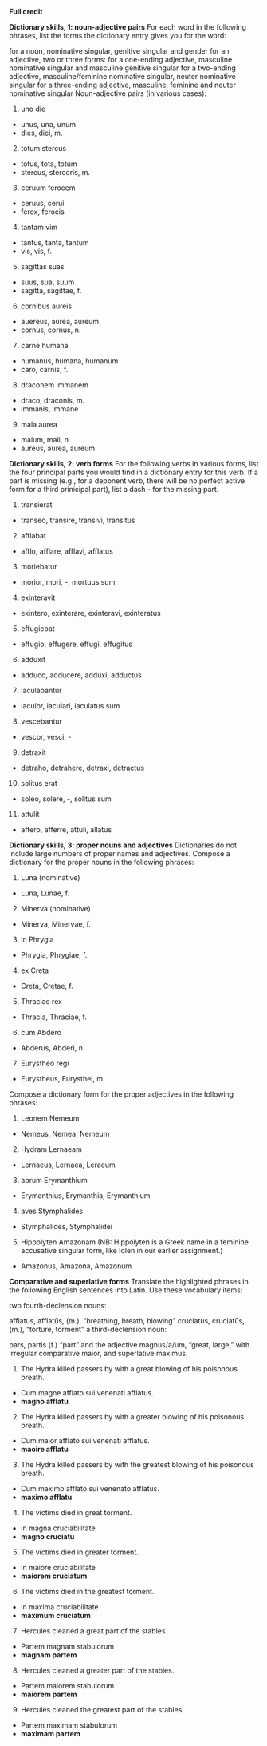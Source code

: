 **Full credit**

**Dictionary skills, 1: noun-adjective pairs**
For each word in the following phrases, list the forms the dictionary entry gives you for the word:

for a noun, nominative singular, genitive singular and gender
for an adjective, two or three forms:
for a one-ending adjective, masculine nominative singular and masculine genitive singular
for a two-ending adjective, masculine/feminine nominative singular, neuter nominative singular
for a three-ending adjective, masculine, feminine and neuter nominative singular
Noun-adjective pairs (in various cases):

1. uno die
- unus, una, unum
- dies, diei, m.

2. totum stercus
- totus, tota, totum
- stercus, stercoris, m. 
3. ceruum ferocem
- ceruus, cerui 
- ferox, ferocis 
4. tantam vim
- tantus, tanta, tantum
- vis, vis, f.
5. sagittas suas
- suus, sua, suum
- sagitta, sagittae, f.
6. cornibus aureis
- auereus, aurea, aureum
- cornus, cornus, n.
7. carne humana
- humanus, humana, humanum 
- caro, carnis, f.
8. draconem immanem
- draco, draconis, m.
- immanis, immane
9. mala aurea
- malum, mali, n.
- aureus, aurea, aureum

**Dictionary skills, 2: verb forms**
For the following verbs in various forms, list the four principal parts you would find in a dictionary entry for this verb. If a part is missing (e.g., for a deponent verb, there will be no perfect active form for a third prinicipal part), list a dash - for the missing part.

1. transierat
- transeo, transire, transivi, transitus 
2. afflabat
- afflo, afflare, afflavi, afflatus 
3. moriebatur
- morior, mori, -, mortuus sum
4. exinteravit
- exintero, exinterare, exinteravi, exinteratus 
5. effugiebat
- effugio, effugere, effugi, effugitus 
6. adduxit
- adduco, adducere, adduxi, adductus 
7. iaculabantur
- iaculor, iaculari, iaculatus sum
8. vescebantur
- vescor, vesci, -
9. detraxit
- detraho, detrahere, detraxi, detractus 
10. solitus erat
-  soleo, solere, -, solitus sum
11. attulit
- affero, afferre, attuli, allatus

**Dictionary skills, 3: proper nouns and adjectives**
Dictionaries do not include large numbers of proper names and adjectives. Compose a dictionary for the proper nouns in the following phrases:

1. Luna (nominative)
- Luna, Lunae, f.

2. Minerva (nominative)
- Minerva, Minervae, f. 

3. in Phrygia
- Phrygia, Phrygiae, f. 

4. ex Creta
- Creta, Cretae, f. 

5. Thraciae rex
- Thracia, Thraciae, f.

6. cum Abdero
-  Abderus, Abderi, n. 

7. Eurystheo regi
- Eurystheus, Eurysthei, m. 

Compose a dictionary form for the proper adjectives in the following phrases:

1. Leonem Nemeum
- Nemeus, Nemea, Nemeum 
2. Hydram Lernaeam
- Lernaeus, Lernaea, Leraeum
3. aprum Erymanthium
- Erymanthius, Erymanthia, Erymanthium
4. aves Stymphalides
- Stymphalides, Stymphalidei
5. Hippolyten Amazonam (NB: Hippolyten is a Greek name in a feminine accusative singular form, like Iolen in our earlier assignment.)
- Amazonus, Amazona, Amazonum 

**Comparative and superlative forms**
Translate the highlighted phrases in the following English sentences into Latin. Use these vocabulary items:

two fourth-declension nouns:

afflatus, afflatūs, (m.), “breathing, breath, blowing”
cruciatus, cruciatūs, (m.), “torture, torment”
a third-declension noun:

pars, partis (f.) “part”
and the adjective magnus/a/um, “great, large,” with irregular comparative maior, and superlative maximus.

1. The Hydra killed passers by with a great blowing of his poisonous breath.
- Cum magne afflato sui venenati afflatus.
- **magno afflatu**
2. The Hydra killed passers by with a greater blowing of his poisonous breath.
- Cum maior afflato sui venenati afflatus. 
- **maoire afflatu**
3. The Hydra killed passers by with the greatest blowing of his poisonous breath.
- Cum maximo afflato sui venenato afflatus.
- **maximo afflatu**
4. The victims died in great torment.
- in magna cruciabilitate
- **magno cruciatu**
5. The victims died in greater torment.
- in maiore cruciabilitate
- **maiorem cruciatum**
6. The victims died in the greatest torment.
- in maxima cruciabilitate
- **maximum cruciatum**
7. Hercules cleaned a great part of the stables.
- Partem magnam stabulorum 
- **magnam partem**
8. Hercules cleaned a greater part of the stables.
- Partem maiorem stabulorum
- **maiorem partem**
9. Hercules cleaned the greatest part of the stables.
- Partem maximam stabulorum
- **maximam partem**
